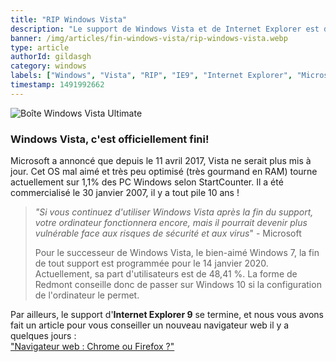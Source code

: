 ```yaml
---
title: "RIP Windows Vista"
description: "Le support de Windows Vista et de Internet Explorer est désormais fini"
banner: /img/articles/fin-windows-vista/rip-windows-vista.webp
type: article
authorId: gildasgh
category: windows
labels: ["Windows", "Vista", "RIP", "IE9", "Internet Explorer", "Microsoft"]
timestamp: 1491992662
---
```


 ![Boîte Windows Vista Ultimate](/img/articles/fin-windows-vista/boite-windows-vista-ultimate_00FA000000043641.webp)

### Windows Vista, c'est officiellement fini!

 Microsoft a annoncé que depuis le 11 avril 2017, Vista ne serait plus mis à jour. Cet OS mal aimé et très peu optimisé (très gourmand en RAM) tourne actuellement sur 1,1% des PC Windows selon StartCounter. Il a été commercialisé le 30 janvier 2007, il y a tout pile 10 ans !

 
>  *"Si vous continuez d'utiliser Windows Vista après la fin du support, votre ordinateur fonctionnera encore, mais il pourrait devenir plus vulnérable face aux risques de sécurité et aux virus*" - Microsoft
> 
>   Pour le successeur de Windows Vista, le bien-aimé Windows 7, la fin de tout support est programmée pour le 14 janvier 2020. Actuellement, sa part d'utilisateurs est de 48,41 %. La forme de Redmont conseille donc de passer sur Windows 10 si la configuration de l'ordinateur le permet.

 Par ailleurs, le support d'**Internet Explorer 9** se termine, et nous vous avons fait un article pour vous conseiller un nouveau navigateur web il y a quelques jours :  
 ["Navigateur web : Chrome ou Firefox ?"](https://becauseofprog.cf/blog/chrome-ou-firefox-15) 
